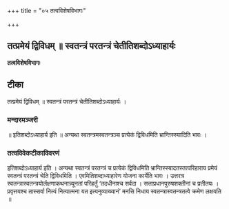 +++
title = "०५ तत्वविशेषविभागः"

+++


## तत्प्रमेयं द्विविधम् ॥ स्वतन्त्रं परतन्त्रं चेतीतिशब्दोऽध्याहार्यः

**तत्वविशेषविभागः**

## **टीका**

तत्प्रमेयं द्विविधम् ॥ स्वतन्त्रं परतन्त्रं चेतीतिशब्दोऽध्याहार्यः ।

### **मन्दारमञ्जरी**

॥ इतिशब्दोऽध्याहार्य इति ॥ अन्यथा स्वतन्त्रमस्वतन्त्रञ्च प्रत्येकं द्विविधमिति भ्रान्तिस्स्यादिति भावः ।

### **तत्वविवेकटीकाविवरणं** 

इतिशब्दोऽध्याहार्य इति । अन्यथा स्वतन्त्रं परतन्त्रं च प्रत्येकं द्विविधमिति भ्रान्तिस्स्यादतस्तत्परिहाराय प्रमेयं स्वतन्त्रं परतन्त्रं चेति द्विविधमिति । एवमितिशब्दाध्याहारेण योजना कार्येति भावः । उत्तरत्र स्वतन्त्रास्वतन्त्रयोर्लक्षणाकथनान्न्यूनतां परिहर्तुं ‘तदधीनाश्च सर्वदा । सत्ताप्रधानपुरुषशक्तीनां च प्रतीतयः । प्रवृत्तयश्च तास्सर्वा नित्यं नित्यात्मना यत इत्यनुव्याख्यानं’ मनसि निधाय स्वतन्त्रास्वतन्त्रतत्वे क्रमेण लक्षयति ॥

